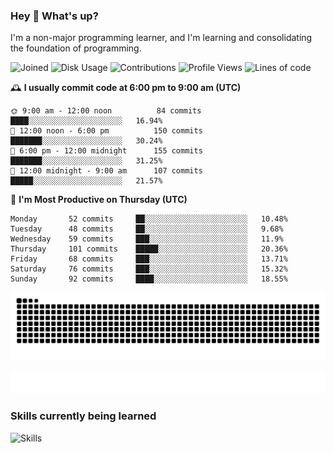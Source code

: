 ### Hey :wave: What's up?

I'm a non-major programming learner, and I'm learning and consolidating the foundation of programming.

<!--START_SECTION:waka-->
![Joined](http://img.shields.io/badge/Joined-7%20years%20ago-6D67E4?style=flat&labelColor=453C67)
![Disk Usage](http://img.shields.io/badge/Github%27s%20Storage-592.6%20MB-FD841F?style=flat&labelColor=E14D2A)
![Contributions](http://img.shields.io/badge/Contributions%20in%202023-112-7DCE13?style=flat&labelColor=2B7A0B)
![Profile Views](http://img.shields.io/badge/Profile%20Views-1-3AB4F2?style=flat&labelColor=0078AA)
![Lines of code](https://img.shields.io/badge/Lines%20of%20code-2%20Million%20Lines%20of%20code-FF8B8B?style=flat&labelColor=EB4747)

🕰️ **I usually commit code at 6:00 pm to 9:00 am (UTC)** 

```text
🌞 9:00 am - 12:00 noon          84 commits     ████░░░░░░░░░░░░░░░░░░░░░   16.94% 
🌆 12:00 noon - 6:00 pm          150 commits    ███████░░░░░░░░░░░░░░░░░░   30.24% 
🌃 6:00 pm - 12:00 midnight      155 commits    ███████░░░░░░░░░░░░░░░░░░   31.25% 
🌙 12:00 midnight - 9:00 am      107 commits    █████░░░░░░░░░░░░░░░░░░░░   21.57%
```
📅 **I'm Most Productive on Thursday (UTC)** 

```text
Monday       52 commits     ██░░░░░░░░░░░░░░░░░░░░░░░   10.48% 
Tuesday      48 commits     ██░░░░░░░░░░░░░░░░░░░░░░░   9.68% 
Wednesday    59 commits     ███░░░░░░░░░░░░░░░░░░░░░░   11.9% 
Thursday     101 commits    █████░░░░░░░░░░░░░░░░░░░░   20.36% 
Friday       68 commits     ███░░░░░░░░░░░░░░░░░░░░░░   13.71% 
Saturday     76 commits     ███░░░░░░░░░░░░░░░░░░░░░░   15.32% 
Sunday       92 commits     ████░░░░░░░░░░░░░░░░░░░░░   18.55%
```

<!--END_SECTION:waka-->

![Snake animation](https://raw.githubusercontent.com/dirname/dirname/output/snake.svg)

![metrics](github-metrics.svg)

### Skills currently being learned

![Skills](https://skillicons.dev/icons?i=linux,rust,go,solidity,typescript,bash,git,postgres,mysql,redis,mongo,docker,kubernetes,grafana,prometheus)

